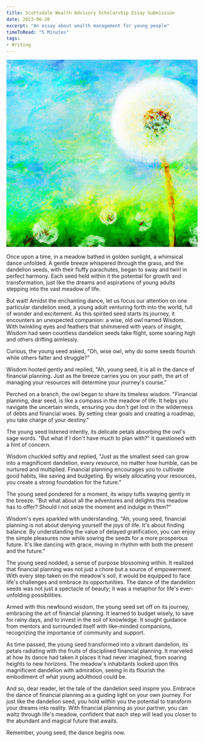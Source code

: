 ```yaml
---
title: Scottsdale Wealth Advisory Scholarship Essay Submission
date: 2023-06-20
excerpt: "An essay about wealth management for young people"
timeToRead: "5 Minutes"
tags:
- Writing
--- 
```


<img src="dandelion.png"></img>

Once upon a time, in a meadow bathed in golden sunlight, a whimsical dance unfolded. A gentle breeze whispered through the grass, and the dandelion seeds, with their fluffy parachutes, began to sway and twirl in perfect harmony. Each seed held within it the potential for growth and transformation, just like the dreams and aspirations of young adults stepping into the vast meadow of life.

But wait! Amidst the enchanting dance, let us focus our attention on one particular dandelion seed, a young adult venturing forth into the world, full of wonder and excitement. As this spirited seed starts its journey, it encounters an unexpected companion: a wise, old owl named Wisdom. With twinkling eyes and feathers that shimmered with years of insight, Wisdom had seen countless dandelion seeds take flight, some soaring high and others drifting aimlessly.

Curious, the young seed asked, "Oh, wise owl, why do some seeds flourish while others falter and struggle?"

Wisdom hooted gently and replied, "Ah, young seed, it is all in the dance of financial planning. Just as the breeze carries you on your path, the art of managing your resources will determine your journey's course."

Perched on a branch, the owl began to share its timeless wisdom. "Financial planning, dear seed, is like a compass in the meadow of life. It helps you navigate the uncertain winds, ensuring you don't get lost in the wilderness of debts and financial woes. By setting clear goals and creating a roadmap, you take charge of your destiny."

The young seed listened intently, its delicate petals absorbing the owl's sage words. "But what if I don't have much to plan with?" it questioned with a hint of concern.

Wisdom chuckled softly and replied, "Just as the smallest seed can grow into a magnificent dandelion, every resource, no matter how humble, can be nurtured and multiplied. Financial planning encourages you to cultivate good habits, like saving and budgeting. By wisely allocating your resources, you create a strong foundation for the future."

The young seed pondered for a moment, its wispy tufts swaying gently in the breeze. "But what about all the adventures and delights this meadow has to offer? Should I not seize the moment and indulge in them?"

Wisdom's eyes sparkled with understanding. "Ah, young seed, financial planning is not about denying yourself the joys of life. It's about finding balance. By understanding the value of delayed gratification, you can enjoy the simple pleasures now while sowing the seeds for a more prosperous future. It's like dancing with grace, moving in rhythm with both the present and the future."

The young seed nodded, a sense of purpose blossoming within. It realized that financial planning was not just a chore but a source of empowerment. With every step taken on the meadow's soil, it would be equipped to face life's challenges and embrace its opportunities. The dance of the dandelion seeds was not just a spectacle of beauty; it was a metaphor for life's ever-unfolding possibilities.

Armed with this newfound wisdom, the young seed set off on its journey, embracing the art of financial planning. It learned to budget wisely, to save for rainy days, and to invest in the soil of knowledge. It sought guidance from mentors and surrounded itself with like-minded companions, recognizing the importance of community and support.

As time passed, the young seed transformed into a vibrant dandelion, its petals radiating with the fruits of disciplined financial planning. It marveled at how its dance had taken it places it had never imagined, from soaring heights to new horizons. The meadow's inhabitants looked upon this magnificent dandelion with admiration, seeing in its flourish the embodiment of what young adulthood could be.

And so, dear reader, let the tale of the dandelion seed inspire you. Embrace the dance of financial planning as a guiding light on your own journey. For just like the dandelion seed, you hold within you the potential to transform your dreams into reality. With financial planning as your partner, you can waltz through life's meadow, confident that each step will lead you closer to the abundant and magical future that awaits.

Remember, young seed, the dance begins now.



